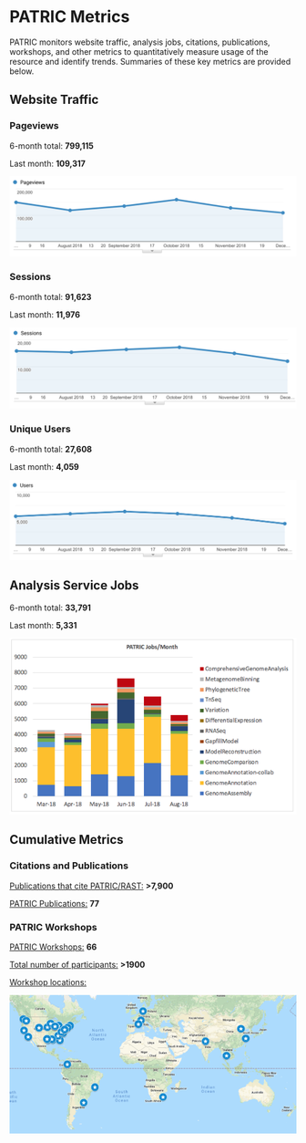 # PATRIC Metrics
PATRIC monitors website traffic, analysis jobs, citations, publications, workshops, and other metrics to quantitatively measure usage of the resource and identify trends. Summaries of these key metrics are provided below. 

## Website Traffic

### Pageviews
6-month total: **799,115**   

Last month: **109,317**

![Pageviews 6 months](./images/pageviews_6_months_Dec2018.png)

### Sessions
6-month total: **91,623**   

Last month: **11,976** 

![Sessions 6 months](./images/sessions_6_months_Dec2018.png)

### Unique Users
6-month total: **27,608**   

Last month: **4,059**

![Users 6 months](./images/users_6_months_Dec2018.png)

## Analysis Service Jobs
6-month total: **33,791**   

Last month: **5,331**

![Service Jobs 6 months](./images/analysis_jobs_6_months_Aug2018.png)


## Cumulative Metrics

### Citations and Publications

[Publications that cite PATRIC/RAST:](https://scholar.google.com/citations?user=Ov91kMAAAAAJ&hl=en&authuser=1) **>7,900**

[PATRIC Publications:](https://patricbrc.org/webpage/website/publications.html) **77**

### PATRIC Workshops

[PATRIC Workshops:](https://patricbrc.org/webpage/website/workshops.html) **66**

[Total number of participants:](https://patricbrc.org/webpage/website/workshops.html) **>1900**

[Workshop locations:](https://patricbrc.org/webpage/website/workshops.html)

![PATRIC workshop locations](./images/workshop_map.png)


